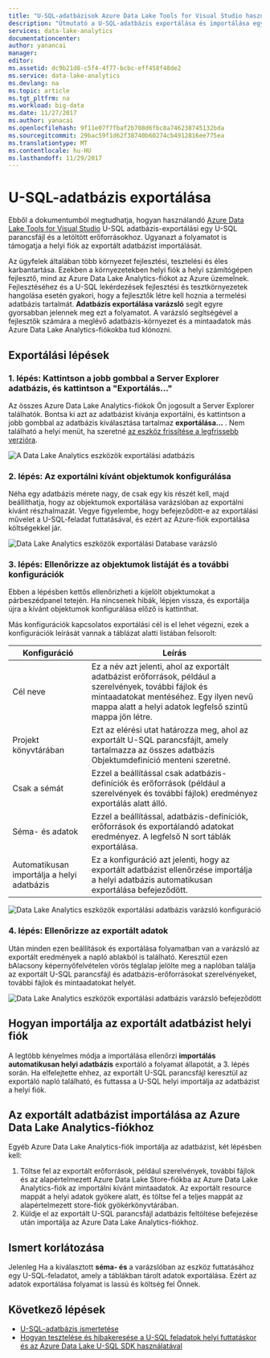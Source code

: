 ```yaml
---
title: "U-SQL-adatbázisok Azure Data Lake Tools for Visual Studio használatával exportálása |} Microsoft Docs"
description: "Útmutató a U-SQL-adatbázis exportálása és importálása egy időben helyi fiók az Azure Data Lake Tools for Visual Studio használatával."
services: data-lake-analytics
documentationcenter: 
author: yanancai
manager: 
editor: 
ms.assetid: dc9b21d8-c5f4-4f77-bcbc-eff458f48de2
ms.service: data-lake-analytics
ms.devlang: na
ms.topic: article
ms.tgt_pltfrm: na
ms.workload: big-data
ms.date: 11/27/2017
ms.author: yanacai
ms.openlocfilehash: 9f11e07f7fbaf2b708d6fbc8a746238745132bda
ms.sourcegitcommit: 29bac59f1d62f38740b60274cb4912816ee775ea
ms.translationtype: MT
ms.contentlocale: hu-HU
ms.lasthandoff: 11/29/2017
---
```

# <a name="how-to-export-u-sql-database"></a>U-SQL-adatbázis exportálása

Ebből a dokumentumból megtudhatja, hogyan használandó [Azure Data Lake Tools for Visual Studio](http://aka.ms/adltoolsvs) U-SQL adatbázis-exportálási egy U-SQL parancsfájl és a letöltött erőforrásokhoz. Ugyanazt a folyamatot is támogatja a helyi fiók az exportált adatbázist importálását.

Az ügyfelek általában több környezet fejlesztési, tesztelési és éles karbantartása. Ezekben a környezetekben helyi fiók a helyi számítógépen fejlesztő, mind az Azure Data Lake Analytics-fiókot az Azure üzemelnek. Fejlesztéséhez és a U-SQL lekérdezések fejlesztési és tesztkörnyezetek hangolása esetén gyakori, hogy a fejlesztők létre kell hoznia a termelési adatbázis tartalmát. **Adatbázis exportálása varázsló** segít egyre gyorsabban jelennek meg ezt a folyamatot. A varázsló segítségével a fejlesztők számára a meglévő adatbázis-környezet és a mintaadatok más Azure Data Lake Analytics-fiókokba tud klónozni.

## <a name="export-steps"></a>Exportálási lépések

### <a name="step-1-right-click-the-database-in-server-explorer-and-click-export"></a>1. lépés: Kattintson a jobb gombbal a Server Explorer adatbázis, és kattintson a "Exportálás..."

Az összes Azure Data Lake Analytics-fiókok Ön jogosult a Server Explorer találhatók. Bontsa ki azt az adatbázist kívánja exportálni, és kattintson a jobb gombbal az adatbázis kiválasztása tartalmaz **exportálása...** . Nem található a helyi menüt, ha szeretné [az eszköz frissítése a legfrissebb verzióra](http://aka.ms/adltoolsvs).

![A Data Lake Analytics eszközök exportálási adatbázis](./media/data-lake-analytics-data-lake-tools-export-database/export-database.png)

### <a name="step-2-configure-the-objects-you-want-to-export"></a>2. lépés: Az exportálni kívánt objektumok konfigurálása

Néha egy adatbázis mérete nagy, de csak egy kis részét kell, majd beállíthatja, hogy az objektumok exportálása varázslóban az exportálni kívánt részhalmazát. Vegye figyelembe, hogy befejeződött-e az exportálási művelet a U-SQL-feladat futtatásával, és ezért az Azure-fiók exportálása költségekkel jár.

![Data Lake Analytics eszközök exportálási Database varázsló](./media/data-lake-analytics-data-lake-tools-export-database/export-database-wizard.png)

### <a name="step-3-check-the-objects-list-and-more-configurations"></a>3. lépés: Ellenőrizze az objektumok listáját és a további konfigurációk

Ebben a lépésben kettős ellenőrizheti a kijelölt objektumokat a párbeszédpanel tetején. Ha nincsenek hibák, lépjen vissza, és exportálja újra a kívánt objektumok konfigurálása előző is kattinthat.

Más konfigurációk kapcsolatos exportálási cél is el lehet végezni, ezek a konfigurációk leírását vannak a táblázat alatti listában felsorolt:

|Konfiguráció|Leírás|
|-------------|-----------|
|Cél neve|Ez a név azt jelenti, ahol az exportált adatbázist erőforrások, például a szerelvények, további fájlok és mintaadatokat mentéséhez. Egy ilyen nevű mappa alatt a helyi adatok legfelső szintű mappa jön létre.|
|Projekt könyvtárában|Ezt az elérési utat határozza meg, ahol az exportált U-SQL parancsfájlt, amely tartalmazza az összes adatbázis Objektumdefiníció menteni szeretné.|
|Csak a sémát|Ezzel a beállítással csak adatbázis-definíciók és erőforrások (például a szerelvények és további fájlok) eredményez exportálás alatt álló.|
|Séma- és adatok|Ezzel a beállítással, adatbázis-definíciók, erőforrások és exportálandó adatokat eredményez. A legfelső N sort táblák exportálása.|
|Automatikusan importálja a helyi adatbázis|Ez a konfiguráció azt jelenti, hogy az exportált adatbázist ellenőrzése importálja a helyi adatbázis automatikusan exportálása befejeződött.|

![Data Lake Analytics eszközök exportálási adatbázis varázsló konfiguráció](./media/data-lake-analytics-data-lake-tools-export-database/export-database-wizard-configuration.png)

### <a name="step-4-check-the-export-results"></a>4. lépés: Ellenőrizze az exportált adatok

Után minden ezen beállítások és exportálása folyamatban van a varázsló az exportált eredmények a napló ablakból is található. Keresztül ezen bAlacsony képernyőfelvételen vörös téglalap jelölte meg a naplóban találja az exportált U-SQL parancsfájl és adatbázis-erőforrásokat szerelvényeket, további fájlok és mintaadatokat helyét.

![Data Lake Analytics eszközök exportálási adatbázis varázsló befejeződött](./media/data-lake-analytics-data-lake-tools-export-database/export-database-wizard-completed.png)

## <a name="how-to-import-the-exported-database-to-local-account"></a>Hogyan importálja az exportált adatbázist helyi fiók

A legtöbb kényelmes módja a importálása ellenőrzi **importálás automatikusan helyi adatbázis** exportáló a folyamat állapotát, a 3. lépés során. Ha elfelejtette ehhez, az exportált U-SQL parancsfájl keresztül az exportáló napló található, és futtassa a U-SQL helyi importálja az adatbázist a helyi fiók.

## <a name="how-to-import-the-exported-database-to-azure-data-lake-analytics-account"></a>Az exportált adatbázist importálása az Azure Data Lake Analytics-fiókhoz

Egyéb Azure Data Lake Analytics-fiók importálja az adatbázist, két lépésben kell:

1. Töltse fel az exportált erőforrások, például szerelvények, további fájlok és az alapértelmezett Azure Data Lake Store-fiókba az Azure Data Lake Analytics-fiók az importálni kívánt mintaadatok. Az exportált resource mappát a helyi adatok gyökere alatt, és töltse fel a teljes mappát az alapértelmezett store-fiók gyökérkönyvtárában.
2. Küldje el az exportált U-SQL parancsfájl adatbázis feltöltése befejezése után importálja az Azure Data Lake Analytics-fiókhoz.

## <a name="known-limitation"></a>Ismert korlátozása

Jelenleg Ha a kiválasztott **séma- és** a varázslóban az eszköz futtatásához egy U-SQL-feladatot, amely a táblákban tárolt adatok exportálása. Ezért az adatok exportálása folyamat is lassú és költség fel Önnek. 

## <a name="next-steps"></a>Következő lépések

* [U-SQL-adatbázis ismertetése](https://msdn.microsoft.com/library/azure/mt621299.aspx) 
* [Hogyan tesztelése és hibakeresése a U-SQL feladatok helyi futtatáskor és az Azure Data Lake U-SQL SDK használatával](data-lake-analytics-data-lake-tools-local-run.md)


